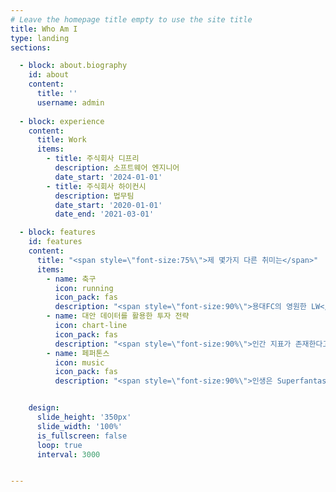 ```yaml
---
# Leave the homepage title empty to use the site title
title: Who Am I
type: landing
sections:

  - block: about.biography
    id: about
    content:
      title: ''
      username: admin
      
  - block: experience
    content:
      title: Work
      items:
        - title: 주식회사 디프리
          description: 소프트웨어 엔지니어
          date_start: '2024-01-01'
        - title: 주식회사 하이컨시
          description: 법무팀
          date_start: '2020-01-01'
          date_end: '2021-03-01'

  - block: features
    id: features
    content:
      title: "<span style=\"font-size:75%\">제 몇가지 다른 취미는</span>"
      items:
        - name: 축구
          icon: running
          icon_pack: fas
          description: "<span style=\"font-size:90%\">용대FC의 영원한 LW</span>"
        - name: 대안 데이터를 활용한 투자 전략
          icon: chart-line
          icon_pack: fas
          description: "<span style=\"font-size:90%\">인간 지표가 존재한다고 믿습니다.</span>"
        - name: 페퍼톤스
          icon: music
          icon_pack: fas
          description: "<span style=\"font-size:90%\">인생은 Superfantastic</span>"


    design:
      slide_height: '350px'
      slide_width: '100%'
      is_fullscreen: false
      loop: true
      interval: 3000


---
```

